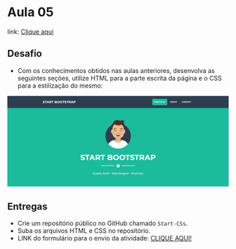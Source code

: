 # Aula 05

link: <a href="https://meet.google.com/hmi-dchr-jtp">Clique aqui</a>

## Desafio
-  Com os conhecimentos obtidos nas aulas anteriores, desenvolva as seguintes seções, utilize HTML para a parte escrita da página e o CSS para a estilização do mesmo:
  
<p>

<img src="imgfoto.png">

## Entregas
- Crie um repositório público no GitHub chamado `Start-CSs`.
- Suba os arquivos HTML e CSS no repositório.
- LINK do formulário para o envio da atividade: <a href="https://forms.gle/Pf361PJDgEDuTSYu8">CLIQUE AQUI!</a>
